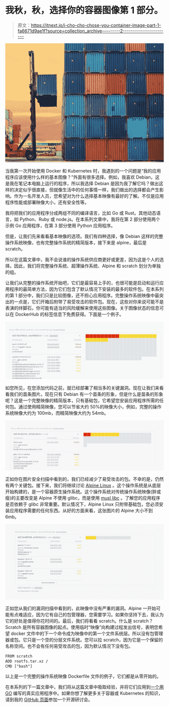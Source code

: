 # 我秋，秋，选择你的容器图像第 1 部分。

> 原文：<https://itnext.io/i-cho-cho-chose-you-container-image-part-1-fa6671d9ae1f?source=collection_archive---------2----------------------->

![](img/84fb3853814a5d5abaa2188eca8b0948.png)

当我第一次开始使用 Docker 和 Kubernetes 时，我遇到的一个问题是“我的应用程序应该使用什么样的基本图像？”外面有很多选择。例如，我喜欢 Debian，这是我在笔记本电脑上运行的程序，所以我选择 Debian 是因为我了解它吗？做出这样的决定似乎很直接，但就像生活中的任何事情一样，我们做出的选择都会产生影响。作为一名开发人员，您希望对为什么选择基本映像有最好的了解。不仅是应用程序性能或部署映像大小，还有安全性等。

我将把我们的应用程序分成两组不同的编译语言，比如 Go 或 Rust。其他动态语言，如 Python、Ruby 或 node.js。在本系列文章中，我将在第 2 部分使用两个示例 Go 应用程序，在第 3 部分使用 Python 应用程序。

但是，让我们先来看看基本映像的选项。我们有四种选择，像 Debian 这样的完整操作系统映像，也有完整操作系统的精简版本，接下来是 alpine，最后是 scratch。

所以在这篇文章中，我不会说谁的操作系统供应商更好或更差，因为这是个人的选择。因此，我们将完整操作系统、超薄操作系统、Alpine 和 scratch 划分为单独的组。

让我们从完整的操作系统开始吧，它们是最容易上手的，也很可能是启动和运行应用程序的最简单方法，因为它们包含了默认情况下安装的最多的软件包。在本系列的第 1 部分中，我们只是比较图像，还不担心应用程序。完整操作系统映像中最突出的一点是，它们开箱后附带了易受攻击的软件包。现在，这些对你来说可能不是表演的绊脚石，你可能有适当的风险缓解来使用这些图像。关于图像状态的信息可以在 DockerHub 的标签信息下免费获得。下面是一个例子。

![](img/ce65ce16c3aaf3ad740ec4cc88bf5faa.png)

如您所见，在您添加代码之前，就已经部署了相当多的关键漏洞。现在让我们来看看我们的苗条图片。现在只有 Debian 有一个苗条的形象，但是什么是苗条的形象呢？这是一个完整映像的精简版本，只有基础包，它希望您安装应用程序所需的任何包。通过使用精简映像，您可以节省大约 50%的映像大小，例如，完整的操作系统映像大约为 100mb，而精简映像大约为 54mb。

![](img/63318ebbf1de7b7aeb99e8ff8c547394.png)

正如你在图片安全扫描中看到的，我们已经减少了易受攻击的包。不幸的是，仍然有两个关键包。接下来，我们将继续讨论 [Alpine Linux](https://alpinelinux.org/) 。这个操作系统是从底层开始构建的，是一个容器原生操作系统。这个操作系统对传统操作系统映像(胖或瘦)的主要改变是 Alpine 不使用 glibc，而是使用 [musl libc](https://www.musl-libc.org/) 。了解您的应用程序是否依赖于 glibc 非常重要。默认情况下，Alpine Linux 只附带基础包，您必须安装应用程序需要的任何东西。从好的方面来看，这张图片的 Alpine 大小不到 6mb。

![](img/b401677f72398c8a4e099dd2ece79f32.png)

正如您从我们的漏洞扫描中看到的，此映像中没有严重的漏洞。Alpine 一开始可能有点难适应，因为它有自己的包管理器，您需要学习。如果你坚持下去，我认为它的好处是值得你花时间的。最后，我们将看看 scratch。什么是 scratch？Scratch 是所有容器图像的起点。使用临时“映像”向构建过程发出信号，表明您希望 docker 文件中的下一个命令成为映像中的第一个文件系统层。所以没有包管理器或包。它只是一个空的分层文件系统。您可以拉 scratch，因为它是一个保留的名称空间。也不会有任何易受攻击的包，因为默认情况下没有包。

```
FROM scratch
ADD rootfs.tar.xz /
CMD ["bash"]
```

以上是一个完整的操作系统映像 Dockerfile 文件的例子，它们都是从零开始的。

在本系列的下一篇文章中，我们将从这篇文章中吸取经验，并将它们应用到[一个用 GO](https://medium.com/@scott.coulton/i-cho-cho-choose-you-container-image-part-2-44b45e47a1f7) 编写的真实应用程序中。如果你想了解更多关于容器或 Kubernetes 的知识，请到我的 [GitHub 页面](https://github.com/scotty-c/kubernetes-on-azure-workshop)参加一个开源研讨会。